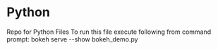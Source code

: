 # Python
 Repo for Python Files
To run this file execute following from command prompt: 
    bokeh serve --show bokeh_demo.py
